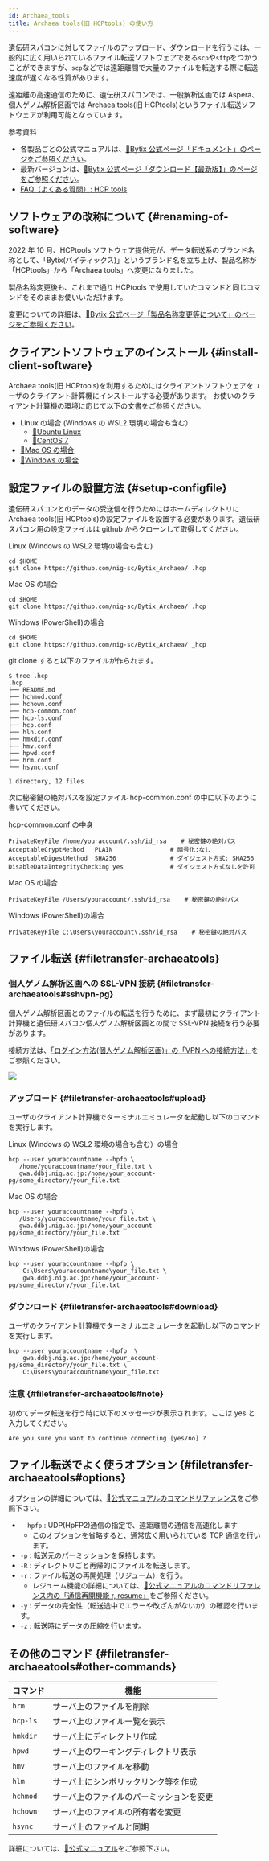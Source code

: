 ```yaml
---
id: Archaea_tools
title: Archaea tools(旧 HCPtools) の使い方
---
```



遺伝研スパコンに対してファイルのアップロード、ダウンロードを行うには、一般的に広く用いられているファイル転送ソフトウェアである`scp`や`sftp`をつかうことができますが、`scp`などでは遠距離間で大量のファイルを転送する際に転送速度が遅くなる性質があります。

遠距離の高速通信のために、遺伝研スパコンでは、一般解析区画では Aspera、個人ゲノム解析区画では Archaea tools(旧 HCPtools)というファイル転送ソフトウェアが利用可能となっています。



参考資料

- 各製品ごとの公式マニュアルは、[&#x1f517;<u>Bytix 公式ページ「ドキュメント」のページをご参照ください</u>](https://support.bytix.tech/document/)。
- 最新バージョンは、[&#x1f517;<u>Bytix 公式ページ「ダウンロード【最新版】」のページをご参照ください</u>](https://support.bytix.tech/latest/)。
- [<u>FAQ（よくある質問）: HCP tools</u>](/faq/faq_hcptools)


## ソフトウェアの改称について {#renaming-of-software}

2022 年 10 月、HCPtools ソフトウェア提供元が、データ転送系のブランド名称として、「Bytix(バイティックス)」というブランド名を立ち上げ、製品名称が「HCPtools」から「Archaea tools」へ変更になりました。

製品名称変更後も、これまで通り HCPtools で使用していたコマンドと同じコマンドをそのままお使いいただけます。

変更についての詳細は、[&#x1f517;<u>Bytix 公式ページ「製品名称変更等について」のページをご参照ください</u>](https://support.bytix.tech/important/)。




## クライアントソフトウェアのインストール {#install-client-software}

Archaea tools(旧 HCPtools)を利用するためにはクライアントソフトウェアをユーザのクライアント計算機にインストールする必要があります。
お使いのクライアント計算機の環境に応じて以下の文書をご参照ください。

- Linux の場合 (Windows の WSL2 環境の場合も含む）
    - [&#x1f517;<u>Ubuntu Linux</u>](https://support.bytix.tech/docs/archaea/tools/1.4/B_setup_client/B04_Ubuntu)
    - [&#x1f517;<u>CentOS 7</u>](https://support.bytix.tech/docs/archaea/tools/1.4/B_setup_client/B03_RHEL)
- [&#x1f517;<u>Mac OS の場合</u>](https://support.bytix.tech/docs/archaea/tools/1.4/B_setup_client/B02_macOS/)
- [&#x1f517;<u>Windows の場合</u>](https://support.bytix.tech/docs/archaea/tools/1.4/B_setup_client/B01_Windows)


## 設定ファイルの設置方法 {#setup-configfile}

遺伝研スパコンとのデータの受送信を行うためにはホームディレクトリに Archaea tools(旧 HCPtools)の設定ファイルを設置する必要があります。遺伝研スパコン用の設定ファイルは github からクローンして取得してください。

Linux (Windows の WSL2 環境の場合も含む)
```
cd $HOME
git clone https://github.com/nig-sc/Bytix_Archaea/ .hcp
```

Mac OS の場合
```
cd $HOME
git clone https://github.com/nig-sc/Bytix_Archaea/ .hcp
```

Windows (PowerShell)の場合
```
cd $HOME
git clone https://github.com/nig-sc/Bytix_Archaea/ _hcp
```

git clone すると以下のファイルが作られます。

```
$ tree .hcp
.hcp
├── README.md
├── hchmod.conf
├── hchown.conf
├── hcp-common.conf
├── hcp-ls.conf
├── hcp.conf
├── hln.conf
├── hmkdir.conf
├── hmv.conf
├── hpwd.conf
├── hrm.conf
└── hsync.conf

1 directory, 12 files
```


次に秘密鍵の絶対パスを設定ファイル hcp-common.conf の中に以下のように書いてください。


hcp-common.conf の中身
```
PrivateKeyFile /home/youraccount/.ssh/id_rsa    # 秘密鍵の絶対パス
AcceptableCryptMethod   PLAIN                # 暗号化:なし
AcceptableDigestMethod  SHA256               # ダイジェスト方式: SHA256
DisableDataIntegrityChecking yes             # ダイジェスト方式なしを許可
```

Mac OS の場合
```
PrivateKeyFile /Users/youraccount/.ssh/id_rsa    # 秘密鍵の絶対パス
```

Windows (PowerShell)の場合
```
PrivateKeyFile C:\Users\youraccount\.ssh/id_rsa    # 秘密鍵の絶対パス
```



## ファイル転送 {#filetransfer-archaeatools}


### 個人ゲノム解析区画への SSL-VPN 接続 {#filetransfer-archaeatools#sshvpn-pg}

個人ゲノム解析区画とのファイルの転送を行うために、まず最初にクライアント計算機と遺伝研スパコン個人ゲノム解析区画との間で SSL-VPN 接続を行う必要があります。


接続方法は、[<u>「ログイン方法(個人ゲノム解析区画)」の「VPN への接続方法」</u>](/personal_genome_division/pg_login#vpn%E3%81%B8%E3%81%AE%E6%8E%A5%E7%B6%9A%E6%96%B9%E6%B3%95)をご参照ください。

![](upload_download.png)


### アップロード {#filetransfer-archaeatools#upload}

ユーザのクライアント計算機でターミナルエミュレータを起動し以下のコマンドを実行します。

Linux (Windows の WSL2 環境の場合も含む）の場合
```
hcp --user youraccountname --hpfp \
   /home/youraccountname/your_file.txt \
   gwa.ddbj.nig.ac.jp:/home/your_account-pg/some_directory/your_file.txt
```

Mac OS の場合
```
hcp --user youraccountname --hpfp \
   /Users/youraccountname/your_file.txt \
   gwa.ddbj.nig.ac.jp:/home/your_account-pg/some_directory/your_file.txt
```

Windows (PowerShell)の場合
```
hcp --user youraccountname --hpfp \
    C:\Users\youraccountname\your_file.txt \
    gwa.ddbj.nig.ac.jp:/home/your_account-pg/some_directory/your_file.txt
```

### ダウンロード {#filetransfer-archaeatools#download}


ユーザのクライアント計算機でターミナルエミュレータを起動し以下のコマンドを実行します。


```
hcp --user youraccountname --hpfp  \
    gwa.ddbj.nig.ac.jp:/home/your_account-pg/some_directory/your_file.txt \
    C:\Users\youraccountname\your_file.txt
```

### 注意 {#filetransfer-archaeatools#note}
初めてデータ転送を行う時に以下のメッセージが表示されます。ここは yes と入力してください。

```
Are you sure you want to continue connecting [yes/no] ?
```


## ファイル転送でよく使うオプション {#filetransfer-archaeatools#options}

オプションの詳細については、[&#x1f517;<u>公式マニュアルのコマンドリファレンス</u>](https://support.bytix.tech/document/)をご参照下さい。


- `--hpfp` : UDP(HpFP2)通信の指定で、遠距離間の通信を高速化します
    - このオプションを省略すると、通常広く用いられている TCP 通信を行います。
- `-p` : 転送元のパーミッションを保持します。
- `-R` : ディレクトリごと再帰的にファイルを転送します。
- `-r` : ファイル転送の再開処理（リジューム）を行う。
    - レジューム機能の詳細については、<a href="https://support.bytix.tech/docs/archaea/tools/1.4/D_commandRef/D01_hcp/#r-resume">&#x1f517;<u>公式マニュアルのコマンドリファレンス内の「通信再開機能   r, resume」</u></a>をご参照ください。
- `-y` : データの完全性（転送途中でエラーや改ざんがないか）の確認を行います。
- `-z` : 転送時にデータの圧縮を行います。


## その他のコマンド {#filetransfer-archaeatools#other-commands}


| コマンド | 機能                                     |
|----------|------------------------------------------|
| `hrm`    | サーバ上のファイルを削除                 |
| `hcp-ls` | サーバ上のファイル一覧を表示             |
| `hmkdir` | サーバ上にディレクトリ作成               |
| `hpwd`   | サーバ上のワーキングディレクトリ表示     |
| `hmv`    | サーバ上のファイルを移動                 |
| `hlm`    | サーバ上にシンボリックリンク等を作成     |
| `hchmod` | サーバ上のファイルのパーミッションを変更 |
| `hchown` | サーバ上のファイルの所有者を変更         |
| `hsync`  | サーバ上のファイルと同期                 |

詳細については、[&#x1f517;<u>公式マニュアル</u>](https://support.bytix.tech/document/)をご参照下さい。




[def]: https://support.bytix.tech/docs/archaea/tools/1.4/D_commandRef/D01_hcp#r-resume
